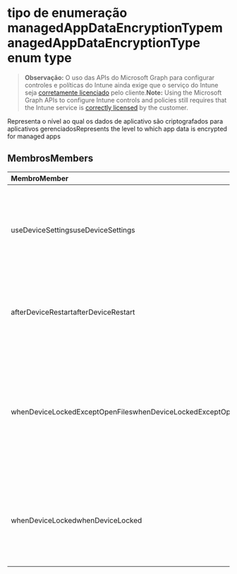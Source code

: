 # <a name="managedappdataencryptiontype-enum-type"></a><span data-ttu-id="6474c-101">tipo de enumeração managedAppDataEncryptionType</span><span class="sxs-lookup"><span data-stu-id="6474c-101">managedAppDataEncryptionType enum type</span></span>

> <span data-ttu-id="6474c-102">**Observação:** O uso das APIs do Microsoft Graph para configurar controles e políticas do Intune ainda exige que o serviço do Intune seja [corretamente licenciado](https://go.microsoft.com/fwlink/?linkid=839381) pelo cliente.</span><span class="sxs-lookup"><span data-stu-id="6474c-102">**Note:** Using the Microsoft Graph APIs to configure Intune controls and policies still requires that the Intune service is [correctly licensed](https://go.microsoft.com/fwlink/?linkid=839381) by the customer.</span></span>

<span data-ttu-id="6474c-103">Representa o nível ao qual os dados de aplicativo são criptografados para aplicativos gerenciados</span><span class="sxs-lookup"><span data-stu-id="6474c-103">Represents the level to which app data is encrypted for managed apps</span></span>
## <a name="members"></a><span data-ttu-id="6474c-104">Membros</span><span class="sxs-lookup"><span data-stu-id="6474c-104">Members</span></span>
|<span data-ttu-id="6474c-105">Membro</span><span class="sxs-lookup"><span data-stu-id="6474c-105">Member</span></span>|<span data-ttu-id="6474c-106">Valor</span><span class="sxs-lookup"><span data-stu-id="6474c-106">Value</span></span>|<span data-ttu-id="6474c-107">Descrição</span><span class="sxs-lookup"><span data-stu-id="6474c-107">Description</span></span>|
|:---|:---|:---|
|<span data-ttu-id="6474c-108">useDeviceSettings</span><span class="sxs-lookup"><span data-stu-id="6474c-108">useDeviceSettings</span></span>|<span data-ttu-id="6474c-109">0</span><span class="sxs-lookup"><span data-stu-id="6474c-109">0%</span></span>|<span data-ttu-id="6474c-110">Os dados do aplicativo são criptografados com base nas configurações padrão do dispositivo.</span><span class="sxs-lookup"><span data-stu-id="6474c-110">App data is encrypted based on the default settings on the device.</span></span>|
|<span data-ttu-id="6474c-111">afterDeviceRestart</span><span class="sxs-lookup"><span data-stu-id="6474c-111">afterDeviceRestart</span></span>|<span data-ttu-id="6474c-112">1</span><span class="sxs-lookup"><span data-stu-id="6474c-112">$1</span></span>|<span data-ttu-id="6474c-113">Os dados do aplicativo são criptografados quando o dispositivo for reiniciado.</span><span class="sxs-lookup"><span data-stu-id="6474c-113">App data is encrypted when the device is restarted.</span></span>|
|<span data-ttu-id="6474c-114">whenDeviceLockedExceptOpenFiles</span><span class="sxs-lookup"><span data-stu-id="6474c-114">whenDeviceLockedExceptOpenFiles</span></span>|<span data-ttu-id="6474c-115">2</span><span class="sxs-lookup"><span data-stu-id="6474c-115">-2</span></span>|<span data-ttu-id="6474c-116">Os dados de aplicativo associados a essa política são criptografados quando o dispositivo for bloqueado, exceto os dados em arquivos que estão abertos</span><span class="sxs-lookup"><span data-stu-id="6474c-116">App data associated with this policy is encrypted when the device is locked, except data in files that are open</span></span>|
|<span data-ttu-id="6474c-117">whenDeviceLocked</span><span class="sxs-lookup"><span data-stu-id="6474c-117">whenDeviceLocked</span></span>|<span data-ttu-id="6474c-118">3</span><span class="sxs-lookup"><span data-stu-id="6474c-118">-3</span></span>|<span data-ttu-id="6474c-119">Os dados do aplicativo associados a essa política são criptografados quando o dispositivo for bloqueado</span><span class="sxs-lookup"><span data-stu-id="6474c-119">App data associated with this policy is encrypted when the device is locked</span></span>|




